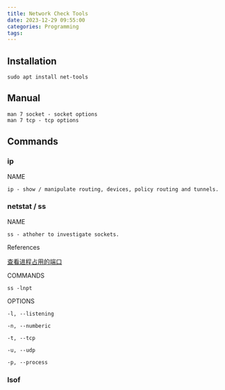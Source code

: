 ```yaml
---
title: Network Check Tools
date: 2023-12-29 09:55:00
categories: Programming
tags:
---
```


## Installation

    sudo apt install net-tools

## Manual

    man 7 socket - socket options
    man 7 tcp - tcp options

## Commands

### ip

NAME

    ip - show / manipulate routing, devices, policy routing and tunnels.

### netstat / ss

NAME

    ss - athoher to investigate sockets.

References

[查看进程占用的端口](https://zhuanlan.zhihu.com/p/45920111)

COMMANDS

    ss -lnpt

OPTIONS

    -l, --listening

    -n, --numberic

    -t, --tcp

    -u, --udp

    -p, --process

### lsof


